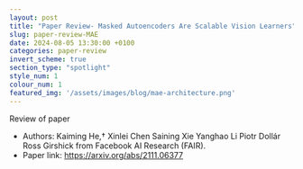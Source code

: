 ```yaml
---
layout: post
title: "Paper Review- Masked Autoencoders Are Scalable Vision Learners"
slug: paper-review-MAE
date: 2024-08-05 13:30:00 +0100
categories: paper-review
invert_scheme: true
section_type: "spotlight"
style_num: 1
colour_num: 1
featured_img: '/assets/images/blog/mae-architecture.png'
---
```


Review of paper 


<!--more-->

- Authors: Kaiming He,† Xinlei Chen Saining Xie Yanghao Li Piotr Dollár Ross Girshick from Facebook AI Research (FAIR).
- Paper link: https://arxiv.org/abs/2111.06377



